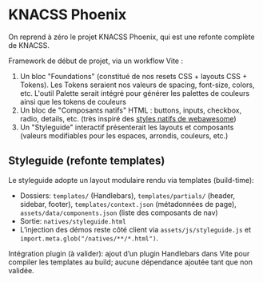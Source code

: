 # KNACSS Phoenix

On reprend à zéro le projet KNACSS Phoenix, qui est une refonte complète de KNACSS.

Framework de début de projet, via un workflow Vite :

1. Un bloc "Foundations" (constitué de nos resets CSS + layouts CSS + Tokens). Les Tokens seraient nos valeurs de spacing, font-size, colors, etc. L'outil Palette serait intégré pour générer les palettes de couleurs ainsi que les tokens de couleurs
2. Un bloc de "Composants natifs" HTML : buttons, inputs, checkbox, radio, details, etc. (très inspiré des [styles natifs de webawesome](https://backers.webawesome.com/docs/native/))
3. Un "Styleguide" interactif présenterait les layouts et composants (valeurs modifiables pour les espaces, arrondis, couleurs, etc.)

## Styleguide (refonte templates)

Le styleguide adopte un layout modulaire rendu via templates (build-time):

- Dossiers: `templates/` (Handlebars), `templates/partials/` (header, sidebar, footer), `templates/context.json` (métadonnées de page), `assets/data/components.json` (liste des composants de nav)
- Sortie: `natives/styleguide.html`
- L’injection des démos reste côté client via `assets/js/styleguide.js` et `import.meta.glob("/natives/**/*.html")`.

Intégration plugin (à valider): ajout d’un plugin Handlebars dans Vite pour compiler les templates au build; aucune dépendance ajoutée tant que non validée.
